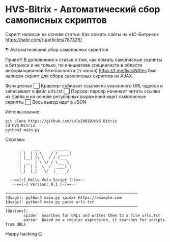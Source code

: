 # HVS-Bitrix - Автоматический сбор самописных скриптов

Скрипт написан на основе статьи: Как ломать сайты на «1С-Битрикс» https://habr.com/ru/articles/787326/

⛈ Автоматический сбор самописных скриптов

Привет! В дополнение к статье о том, как ломать самописные скрипты в битриксе и не только, по инициативе специалиста в области информационной безопасности (тг канал) https://t.me/lisasN0tes был написан скрипт для сбора самописных скриптов из AJAX.

Функционал
⬜️ Кравлер: собирает ссылки из указанного URL-адреса и записывает в файл urls.txt
⬜️ Парсер: парсер начинает читать ссылки из файла и на основе регулярных выражений ищет самописные скрипты
⬜️ Весь вывод идет в JSON


Использование:

```
git clone https://github.com/solo10010/HVS-Bitrix
cd HVS-Bitrix
python3 main.py
```

Справка:

```
       _    ___      _______
      | |  | \ \    / / ____|
      | |__| |\ \  / / (___
      |  __  | \ \/ / \___ \
      | |  | |  \  /  ____) |
      |_|  |_|   \/  |_____/

  --==[~] Hello Vuln Script [~]==--
   --==[~] Version: 0.1 [~]==--

──────────────────────────────────────────────────────────
[Usage]: python3 main.py spider https://example.com
[Usage]: python3 main.py parse urls.txt
──────────────────────────────────────────────────────────
[Options]:
        spider  Searches for URLs and writes them to a file urls.txt
        parser  Based on a regular expression, it searches for scripts from URLs

```

Happy hacking 😉
